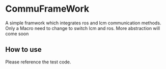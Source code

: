 # CommuFrameWork
A simple framwork which integrates ros and lcm communication methods. Only a Macro need to change to switch lcm and ros. More abstraction will come soon

## How to use
Please reference the test code.
